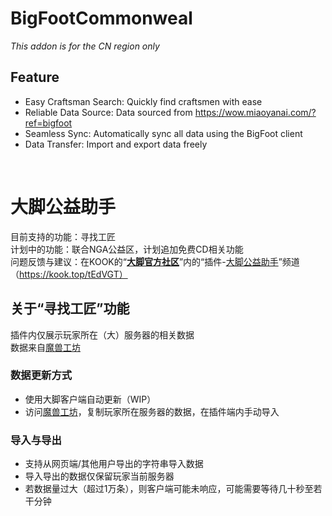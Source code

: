 # **BigFootCommonweal**

*This addon is for the CN region only*

## Feature

- Easy Craftsman Search: Quickly find craftsmen with ease
- Reliable Data Source: Data sourced from <https://wow.miaoyanai.com/?ref=bigfoot>
- Seamless Sync: Automatically sync all data using the BigFoot client
- Data Transfer: Import and export data freely

&nbsp;

# **大脚公益助手**

目前支持的功能：寻找工匠  
计划中的功能：联合NGA公益区，计划追加免费CD相关功能  
问题反馈与建议：在KOOK的“**[大脚官方社区](https://kook.top/P7D1R1)**”内的“插件-[大脚公益助手](https://kook.top/tEdVGT)”频道（https://kook.top/tEdVGT）

## 关于“寻找工匠”功能

插件内仅展示玩家所在（大）服务器的相关数据  
数据来自[魔兽工坊](https://wow.miaoyanai.com/?ref=bigfoot)

### 数据更新方式

- 使用大脚客户端自动更新（WIP）
- 访问[魔兽工坊](https://wow.miaoyanai.com/?ref=bigfoot)，复制玩家所在服务器的数据，在插件端内手动导入

### 导入与导出

- 支持从网页端/其他用户导出的字符串导入数据
- 导入导出的数据仅保留玩家当前服务器
- 若数据量过大（超过1万条），则客户端可能未响应，可能需要等待几十秒至若干分钟